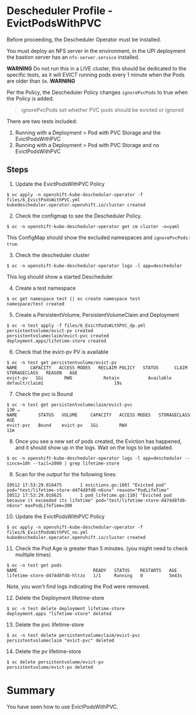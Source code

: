 # Descheduler Profile - EvictPodsWithPVC

Before proceeding, the Descheduler Operator must be installed.

You must deploy an NFS server in the environment, in the UPI deployment the bastion server has an `nfs-server.service` installed.

**WARNING**
Do not run this in a LIVE cluster, this should be dedicated to the specific tests, as it will EVICT running pods every 1 minute when the Pods are older than `5m`.
**WARNING**

Per the Policy, the Descheduler Policy changes `ignorePvcPods` to true when the Policy is added.

> ignorePvcPods set whether PVC pods should be evicted or ignored

There are two tests included: 

1. Running with a Deployment > Pod with PVC Storage and the EvictPodsWithPVC
2. Running with a Deployment > Pod with PVC Storage and no EvictPodsWithPVC

## Steps

1. Update the EvictPodsWithPVC Policy

```
$ oc apply -n openshift-kube-descheduler-operator -f files/6_EvictPodsWithPVC.yml
kubedescheduler.operator.openshift.io/cluster created
```

2. Check the configmap to see the Descheduler Policy. 

```
$ oc -n openshift-kube-descheduler-operator get cm cluster -o=yaml
```

This ConfigMap should show the excluded namespaces and `ignorePvcPods: true`.

3. Check the descheduler cluster 

```
$ oc -n openshift-kube-descheduler-operator logs -l app=descheduler 
```

This log should show a started Descheduler.

4. Create a test namespace

```
$ oc get namespace test || oc create namespace test
namespace/test created
```

5. Create a PersistentVolume, PersistentVolumeClaim and Deployment

```
$ oc -n test apply -f files/6_EvictPodsWithPVC_dp.yml    
persistentvolume/evict-pv created
persistentvolumeclaim/evict-pvc created
deployment.apps/lifetime-store created
```

6. Check that the evict-pv PV is available

```
$ oc -n test get persistentvolume/evict-pv
NAME     CAPACITY   ACCESS MODES   RECLAIM POLICY   STATUS      CLAIM            STORAGECLASS   REASON   AGE
evict-pv   1Gi        RWO            Retain           Available   default/claim1                           19s
```

7. Check the pvc is Bound

```
$ oc -n test get persistentvolumeclaim/evict-pvc                                                                                           130 ↵
NAME        STATUS   VOLUME     CAPACITY   ACCESS MODES   STORAGECLASS   AGE
evict-pvc   Bound    evict-pv   1Gi        RWX                           11m
```

8. Once you see a new set of pods created, the Eviction has happened, and it should show up in the logs. Wait on the logs to be updated.

```
$ oc -n openshift-kube-descheduler-operator logs -l app=descheduler --since=10h --tail=2000 | grep lifetime-store 
```

9. Scan for the *output* for the following lines:

```
I0512 17:53:29.016475       1 evictions.go:160] "Evicted pod" pod="test/lifetime-store-d474d8fd8-n6snx" reason="PodLifeTime"
I0512 17:53:29.016625       1 pod_lifetime.go:110] "Evicted pod because it exceeded its lifetime" pod="test/lifetime-store-d474d8fd8-n6snx" maxPodLifeTime=300
```

10. Update the EvictPodsWithPVC Policy

```
$ oc apply -n openshift-kube-descheduler-operator -f files/6_EvictPodsWithPVC_no.yml
kubedescheduler.operator.openshift.io/cluster created
```

11. Check the Pod Age is greater than 5 minutes. (you might need to check multiple times)

```
$ oc -n test get pods
NAME                             READY   STATUS    RESTARTS   AGE
lifetime-store-d474d8fd8-hltzx   1/1     Running   0          5m43s
```

Note, you won't find logs indicating the Pod were removed.

12. Delete the Deployment lifetime-store

```
$ oc -n test delete deployment lifetime-store
deployment.apps "lifetime-store" deleted
```

13. Delete the pvc lifetime-store

```
$ oc -n test delete persistentvolumeclaim/evict-pvc
persistentvolumeclaim "evict-pvc" deleted
```

14. Delete the pv lifetime-store

```
$ oc delete persistentvolume/evict-pv
persistentvolume/evict-pv deleted
```

# Summary 

You have seen how to use EvictPodsWithPVC.